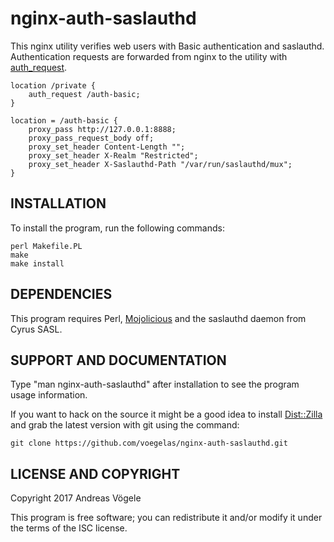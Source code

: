 # nginx-auth-saslauthd

This nginx utility verifies web users with Basic authentication and saslauthd.
Authentication requests are forwarded from nginx to the utility with
[auth_request](https://nginx.org/en/docs/http/ngx_http_auth_request_module.html).

```Nginx
location /private {
    auth_request /auth-basic;
}

location = /auth-basic {
    proxy_pass http://127.0.0.1:8888;
    proxy_pass_request_body off;
    proxy_set_header Content-Length "";
    proxy_set_header X-Realm "Restricted";
    proxy_set_header X-Saslauthd-Path "/var/run/saslauthd/mux";
}
```

## INSTALLATION

To install the program, run the following commands:

```Shell
perl Makefile.PL
make
make install
```

## DEPENDENCIES

This program requires Perl, [Mojolicious](http://mojolicious.org/) and the
saslauthd daemon from Cyrus SASL.

## SUPPORT AND DOCUMENTATION

Type "man nginx-auth-saslauthd" after installation to see the program usage
information.

If you want to hack on the source it might be a good idea to install
[Dist::Zilla](http://dzil.org/) and grab the latest version with git using the
command:

```Shell
git clone https://github.com/voegelas/nginx-auth-saslauthd.git
```

## LICENSE AND COPYRIGHT

Copyright 2017 Andreas Vögele

This program is free software; you can redistribute it and/or modify it under
the terms of the ISC license.
